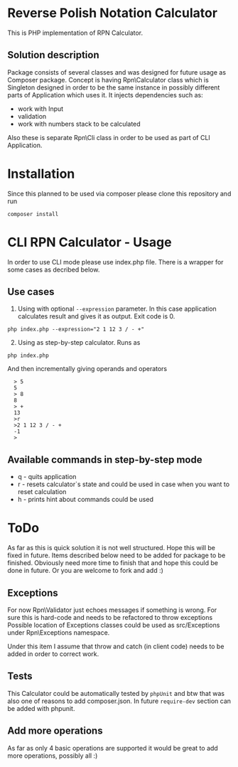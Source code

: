 Reverse Polish Notation Calculator
===================
This is PHP implementation of RPN Calculator.

Solution description
-----------------
Package consists of several classes and was designed for future usage as Composer package.
Concept is having Rpn\Calculator class which is Singleton designed in order to be the same instance in possibly different parts of Application which uses it.
It injects dependencies such as:
* work with Input
* validation
* work with numbers stack to be calculated

Also these is separate Rpn\Cli class in order to be used as part of CLI Application.

Installation
==================
Since this planned to be used via composer please clone this repository and run
```shell
composer install
```

CLI RPN Calculator - Usage
==================
In order to use CLI mode please use index.php file. There is a wrapper for some cases as decribed below.

Use cases
-----------------
1. Using with optional `--expression` parameter. In this case application calculates result and gives it as output. Exit code is 0.
```shell
php index.php --expression="2 1 12 3 / - +"
```

2. Using as step-by-step calculator. Runs as
```shell
php index.php
```

And then incrementally giving operands and operators
```shell
  > 5
  5
  > 8
  8
  > +
  13
  >r
  >2 1 12 3 / - +
  -1
  >
```

Available commands in step-by-step mode
-----------------
* q - quits application
* r - resets calculator`s state and could be used in case when you want to reset calculation
* h - prints hint about commands could be used

ToDo
==================
As far as this is quick solution it is not well structured. Hope this will be fixed in future.
Items described below need to be added for package to be finished. Obviously need more time to finish that and hope this could be done in future.
Or you are welcome to fork and add :)

Exceptions
-----------------
For now Rpn\Validator just echoes messages if something is wrong.
For sure this is hard-code and needs to be refactored to throw exceptions
Possible location of Exceptions classes could be used as src/Exceptions under Rpn\Exceptions namespace.

Under this item I assume that throw and catch (in client code) needs to be added in order to correct work.

Tests
-----------------
This Calculator could be automatically tested by `phpUnit` and btw that was also one of reasons to add composer.json.
In future `require-dev` section can be added with phpunit.

Add more operations
-----------------
As far as only 4 basic operations are supported it would be great to add more operations, possibly all :)

